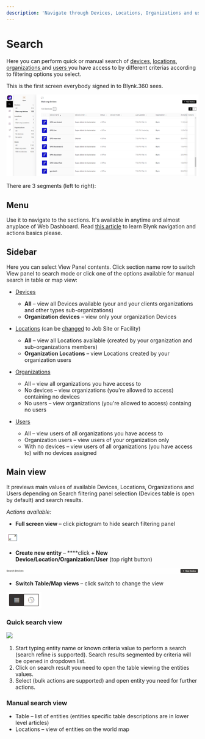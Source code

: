 ```yaml
---
description: 'Navigate through Devices, Locations, Organizations and users in one place.'
---
```


# Search

Here you can perform quick or manual search of [devices](devices-1/), [locations](locations.md), [organizations ](organizations/)and [users ](users/)you have access to by different criterias according to filtering options you select.

This is the first screen everybody signed in to Blynk.360 sees.

![](../../../.gitbook/assets/search.png)

There are 3 segments \(left to right\):

## **Menu** 

Use it to navigate to the sections. It's available in anytime and almost anyplace of Web Dashboard. Read [this article](../../../tutorials/getting-started/common-navigation-and-actions-reference.md) to learn Blynk navigation and actions basics please.

## **Sidebar** 

Here you can select View Panel contents. Click section name row to switch View panel to search mode or click one of the options available for manual search in table or map view:

* [Devices](devices-1/)
  * **All** – view all Devices available \(your and your clients organizations and other types sub-organizations\)
  * **Organization devices** – view only your organization Devices
* [Locations](locations.md) \(can be [changed](../settings/application-settings/general.md) to Job Site or Facility\)
  * **All** – view all Locations available \(created by your organization and sub-organizations members\)
  * **Organization Locations** – view Locations created by your organization users
* [Organizations](organizations/)
  * All – view all organizations you have access to
  * No devices – view organizations \(you're allowed to access\) containing no devices 
  * No users – view organizations \(you're allowed to access\) containg no users
* [Users](users/)

  * All – view users of all organizations you have access to
  * Organization users – view users of your organization only
  * With no devices – view users of all organizations \(you have access to\) with no devices assigned

## **Main view** 

It previews main values of available Devices, Locations, Organizations and Users depending on Search filtering panel selection \(Devices table is open by default\) and search results.  
  
_Actions available:_ 

* **Full screen view** – click pictogram to hide search filtering panel 

![](../../../.gitbook/assets/full_screen%20%281%29.png)

* **Create new entity** – ****click **+ New Device/Location/Organization/User** \(top right button\)

![](../../../.gitbook/assets/new_entity.gif)

* **Switch Table/Map views** – click switch to change the view 

![](../../../.gitbook/assets/table-map.png)

### **Quick search view** 

![](../../../.gitbook/assets/quick-search.gif)

1. Start typing entity name or known criteria value to perform a search \(search refine is supported\). Search results segmented by criteria will be opened in dropdown list.
2. Click on search result you need to open the table viewing the entities values.
3. Select \(bulk actions are supported\) and open entity you need for further actions.  

### Manual search view 

* Table – list of entities \(entities specific table descriptions are in lower level articles\) 
* Locations – view of entities on the world map



